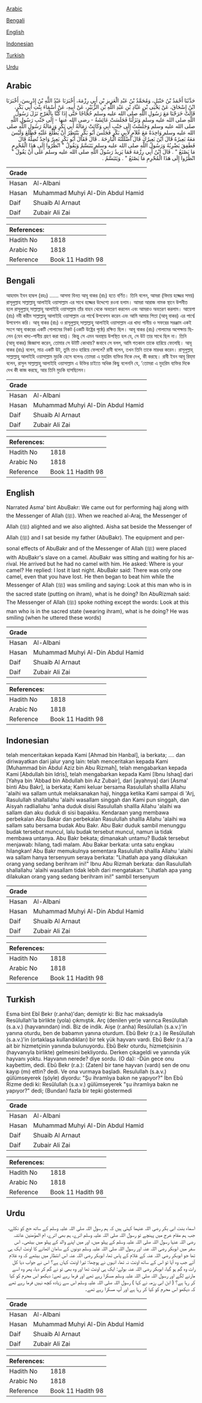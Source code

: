 [Arabic](#arabic)

[Bengali](#bengali)

[English](#english)

[Indonesian](#indonesian)

[Turkish](#turkish)

[Urdu](#urdu)

## Arabic


<div dir="rtl" lang="ar" style={{fontSize:'larger',backgroundColor:'#f8f9fa',padding:20}}>
حَدَّثَنَا أَحْمَدُ بْنُ حَنْبَلٍ، وَمُحَمَّدُ بْنُ عَبْدِ الْعَزِيزِ بْنِ أَبِي رِزْمَةَ، أَخْبَرَنَا عَبْدُ اللَّهِ بْنُ إِدْرِيسَ، أَخْبَرَنَا ابْنُ إِسْحَاقَ، عَنْ يَحْيَى بْنِ عَبَّادِ بْنِ عَبْدِ اللَّهِ بْنِ الزُّبَيْرِ، عَنْ أَبِيهِ، عَنْ أَسْمَاءَ بِنْتِ أَبِي بَكْرٍ، قَالَتْ خَرَجْنَا مَعَ رَسُولِ اللَّهِ صلى الله عليه وسلم حُجَّاجًا حَتَّى إِذَا كُنَّا بِالْعَرْجِ نَزَلَ رَسُولُ اللَّهِ صلى الله عليه وسلم وَنَزَلْنَا فَجَلَسَتْ عَائِشَةُ - رضى الله عنها - إِلَى جَنْبِ رَسُولِ اللَّهِ صلى الله عليه وسلم وَجَلَسْتُ إِلَى جَنْبِ أَبِي وَكَانَتْ زِمَالَةُ أَبِي بَكْرٍ وَزِمَالَةُ رَسُولِ اللَّهِ صلى الله عليه وسلم وَاحِدَةً مَعَ غُلاَمٍ لأَبِي بَكْرٍ فَجَلَسَ أَبُو بَكْرٍ يَنْتَظِرُ أَنْ يَطْلُعَ عَلَيْهِ فَطَلَعَ وَلَيْسَ مَعَهُ بَعِيرُهُ قَالَ أَيْنَ بَعِيرُكَ قَالَ أَضْلَلْتُهُ الْبَارِحَةَ ‏.‏ قَالَ فَقَالَ أَبُو بَكْرٍ بَعِيرٌ وَاحِدٌ تُضِلُّهُ قَالَ فَطَفِقَ يَضْرِبُهُ وَرَسُولُ اللَّهِ صلى الله عليه وسلم يَتَبَسَّمُ وَيَقُولُ ‏"‏ انْظُرُوا إِلَى هَذَا الْمُحْرِمِ مَا يَصْنَعُ ‏"‏ ‏.‏ قَالَ ابْنُ أَبِي رِزْمَةَ فَمَا يَزِيدُ رَسُولُ اللَّهِ صلى الله عليه وسلم عَلَى أَنْ يَقُولَ ‏"‏ انْظُرُوا إِلَى هَذَا الْمُحْرِمِ مَا يَصْنَعُ ‏"‏ ‏.‏ وَيَتَبَسَّمُ ‏.‏
</div>
<div style={{backgroundColor:'#f8f9fa',padding:20, marginBottom: 10}}><table> <thead> <tr> <th>Grade</th> <th></th> </tr> </thead> <tbody> <tr><td>Hasan</td><td>Al-Albani</td></tr><tr><td>Hasan</td><td>Muhammad Muhyi Al-Din Abdul Hamid</td></tr><tr><td>Daif</td><td>Shuaib Al Arnaut</td></tr><tr><td>Daif</td><td>Zubair Ali Zai</td></tr></tbody></table><table> <thead> <tr> <th>References:</th> <th></th> </tr> </thead> <tbody><tr><td>Hadith No</td><td>1818</td></tr><tr><td>Arabic No</td><td>1818</td></tr><tr><td>Reference</td><td>Book 11 Hadith 98</td></tr></tbody></table></div>

## Bengali


<div dir="ltr" lang="bn" style={{fontSize:'larger',backgroundColor:'#f8f9fa',padding:20}}>
আহমাদ ইবন হাম্বল (রহঃ) ...... আসমা বিনত আবূ বাকর (রাঃ) হতে বর্ণিত। তিনি বলেন, আমরা (বিদায় হজ্জের সময়) রাসূলুল্লাহ সাল্লাল্লাহু আলাইহি ওয়াসাল্লাম এর সাথে হজ্জের উদ্দেশ্যে রওনা হলাম। আমরা আরাজ নামক স্থানে উপনীত হলে রাসূলুল্লাহ্ সাল্লাল্লাহু আলাইহি ওয়াসাল্লাম তাঁর বাহন থেকে অবতরণ করলেন এবং আমরাও অবতরণ করলাম। আয়েশা (রাঃ) নবী করীম সাল্লাল্লাহু আলাইহি ওয়াসাল্লাম এর পার্শ্বে উপবেশন করেন এবং আমি আমার পিতা (আবূ বাকর) এর পার্শ্বে উপবেশন করি। আবূ বাকর (রাঃ) ও রাসূলুল্লাহ্ সাল্লাল্লাহু আলাইহি ওয়াসাল্লাম এর খাদ্য পানীয় ও সফরের সরঞ্জাম একই সংগে আবূ বাকরের একটি গোলামের নিকট (একটি উষ্ট্রের পৃষ্ঠে) রক্ষিত ছিল। আবূ বাকর (রাঃ) গোলামের অপেক্ষায় ছিলেন (যেন খাদ্য-পানীয় গ্রহণ করা যায়)। কিন্তু সে এমন অবস্থায় উপস্থিত হল যে, সে উট তার সাথে ছিল না। তিনি (আবূ বাকর) জিজ্ঞাসা করেন, তোমার সে উটটি কোথায়? জবাবে সে বলল, আমি গতকাল তাকে হারিয়ে ফেলেছি। আবূ বাকর (রাঃ) বলেন, মাত্র একটি উট, তুমি তাও হারিয়ে ফেললে? রাবী বলেন, তখন তিনি তাকে মারধর করেন। রাসূলুল্লাহ্ সাল্লাল্লাহু আলাইহি ওয়াসাল্লাম মুচকি হেসে বলেনঃ তোমরা এ মুহরিম ব্যক্তির দিকে দেখ, কী করছে। রাবী ইবন আবূ রিয্‌মা বলেন, রাসুল সাল্লাল্লাহু আলাইহি ওয়াসাল্লাম এ উক্তির চাইতে অধিক কিছু বলেননি যে, ‘তোমরা এ মুহরিম ব্যক্তির দিকে দেখ কী কাজ করছে, আর তিনি মুচকি হাসছিলেন।
</div>
<div style={{backgroundColor:'#f8f9fa',padding:20, marginBottom: 10}}><table> <thead> <tr> <th>Grade</th> <th></th> </tr> </thead> <tbody> <tr><td>Hasan</td><td>Al-Albani</td></tr><tr><td>Hasan</td><td>Muhammad Muhyi Al-Din Abdul Hamid</td></tr><tr><td>Daif</td><td>Shuaib Al Arnaut</td></tr><tr><td>Daif</td><td>Zubair Ali Zai</td></tr></tbody></table><table> <thead> <tr> <th>References:</th> <th></th> </tr> </thead> <tbody><tr><td>Hadith No</td><td>1818</td></tr><tr><td>Arabic No</td><td>1818</td></tr><tr><td>Reference</td><td>Book 11 Hadith 98</td></tr></tbody></table></div>

## English


<div dir="ltr" lang="en" style={{fontSize:'larger',backgroundColor:'#f8f9fa',padding:20}}>
Narrated Asma' bint AbuBakr: We came out for performing hajj along with the Messenger of Allah (ﷺ). When we reached al-Araj, the Messenger of Allah (ﷺ) alighted and we also alighted. Aisha sat beside the Messenger of Allah (ﷺ) and I sat beside my father (AbuBakr). The equipment and personal effects of AbuBakr and of the Messenger of Allah (ﷺ) were placed with AbuBakr's slave on a camel. AbuBakr was sitting and waiting for his arrival. He arrived but he had no camel with him. He asked: Where is your camel? He replied: I lost it last night. AbuBakr said: There was only one camel, even that you have lost. He then began to beat him while the Messenger of Allah (ﷺ) was smiling and saying: Look at this man who is in the sacred state (putting on ihram), what is he doing? Ibn AbuRizmah said: The Messenger of Allah (ﷺ) spoke nothing except the words: Look at this man who is in the sacred state (wearing ihram), what is he doing? He was smiling (when he uttered these words)
</div>
<div style={{backgroundColor:'#f8f9fa',padding:20, marginBottom: 10}}><table> <thead> <tr> <th>Grade</th> <th></th> </tr> </thead> <tbody> <tr><td>Hasan</td><td>Al-Albani</td></tr><tr><td>Hasan</td><td>Muhammad Muhyi Al-Din Abdul Hamid</td></tr><tr><td>Daif</td><td>Shuaib Al Arnaut</td></tr><tr><td>Daif</td><td>Zubair Ali Zai</td></tr></tbody></table><table> <thead> <tr> <th>References:</th> <th></th> </tr> </thead> <tbody><tr><td>Hadith No</td><td>1818</td></tr><tr><td>Arabic No</td><td>1818</td></tr><tr><td>Reference</td><td>Book 11 Hadith 98</td></tr></tbody></table></div>

## Indonesian


<div dir="ltr" lang="id" style={{fontSize:'larger',backgroundColor:'#f8f9fa',padding:20}}>
telah menceritakan kepada Kami [Ahmad bin Hanbal], ia berkata; …. dan diriwayatkan dari jalur yang lain: telah menceritakan kepada Kami [Muhammad bin Abdul Aziz bin Abu Rizmah], telah mengabarkan kepada Kami [Abdullah bin Idris], telah mengabarkan kepada Kami [Ibnu Ishaq] dari [Yahya bin 'Abbad bin Abdullah bin Az Zubair], dari [ayahnya] dari [Asma' binti Abu Bakr], ia berkata; Kami keluar bersama Rasulullah shallla Allahu 'alaihi wa sallam untuk melaksanakan haji, hingga ketika Kami sampai di 'Arj, Rasulullah shallallahu 'alaihi wasallam singgah dan Kami pun singgah, dan Aisyah radliallahu 'anha duduk disisi Rasulullah shallla Allahu 'alaihi wa sallam dan aku duduk di sisi bapakku. Kendaraan yang membawa perbekalan Abu Bakar dan perbekalan Rasulullah shallla Allahu 'alaihi wa sallam satu bersama budak Abu Bakr. Abu Bakr duduk sambil menunggu budak tersebut muncul, lalu budak tersebut muncul, namun ia tidak membawa untanya. Abu Bakr bekata; dimanakah untamu? Budak tersebut menjawab: hilang, tadi malam. Abu Bakar berkata: unta satu engkau hilangkan! Abu Bakr memukulnya sementara Rasulullah shallla Allahu 'alaihi wa sallam hanya tersenyum seraya berkata: "Lihatlah apa yang dilakukan orang yang sedang berihram ini!" Ibnu Abu Rizmah berkata: dan Rasulullah shallallahu 'alaihi wasallam tidak lebih dari mengatakan: "Lihatlah apa yang dilakukan orang yang sedang berihram ini!" sambil tersenyum
</div>
<div style={{backgroundColor:'#f8f9fa',padding:20, marginBottom: 10}}><table> <thead> <tr> <th>Grade</th> <th></th> </tr> </thead> <tbody> <tr><td>Hasan</td><td>Al-Albani</td></tr><tr><td>Hasan</td><td>Muhammad Muhyi Al-Din Abdul Hamid</td></tr><tr><td>Daif</td><td>Shuaib Al Arnaut</td></tr><tr><td>Daif</td><td>Zubair Ali Zai</td></tr></tbody></table><table> <thead> <tr> <th>References:</th> <th></th> </tr> </thead> <tbody><tr><td>Hadith No</td><td>1818</td></tr><tr><td>Arabic No</td><td>1818</td></tr><tr><td>Reference</td><td>Book 11 Hadith 98</td></tr></tbody></table></div>

## Turkish


<div dir="ltr" lang="tr" style={{fontSize:'larger',backgroundColor:'#f8f9fa',padding:20}}>
Esma bint Ebî Bekr (r.anha)'dan; demiştir ki: Biz hac maksadıyla Resûlullah'la birlikte (yola) çıkmıştık. Arç (denilen yer)e varınca Resûlullah (s.a.v.) (hayvanından) indi. Biz de indik. Aişe (r.anha) Resûlullah (s.a.v.)'in yanına oturdu, ben de babamın yanına oturdum. Ebû Bekr (r.a.) ile Resûlullah (s.a.v.)'in (ortaklaşa kullandıkları) bir tek yük hayvanı vardı. Ebû Bekr (r.a.)'a ait bir hizmetçinin yanında bulunuyordu. Ebû Bekr oturdu, hizmetçisinin (hayvanıyla birlikte) gelmesini bekliyordu. Derken çıkageldi ve yanında yük hayvanı yoktu. Hayvanın nerede? diye sordu. (O da): -Dün gece onu kaybettim, dedi. Ebû Bekr (r.a.): (Zaten) bir tane hayvan (vardı) sen de onu kayıp (mı) ettin? dedi. Ve ona vurmaya başladı. Resulullah (s.a.v.) gülümseyerek (şöyle) diyordu: "Şu ihramlıya bakın ne yapıyor?" İbn Ebû Rizme dedi ki: Resûlullah (s.a.v.) gülümseyerek "şu ihramlıya bakın ne yapıyor?" dedi; (Bundan) fazla bir tepki göstermedi
</div>
<div style={{backgroundColor:'#f8f9fa',padding:20, marginBottom: 10}}><table> <thead> <tr> <th>Grade</th> <th></th> </tr> </thead> <tbody> <tr><td>Hasan</td><td>Al-Albani</td></tr><tr><td>Hasan</td><td>Muhammad Muhyi Al-Din Abdul Hamid</td></tr><tr><td>Daif</td><td>Shuaib Al Arnaut</td></tr><tr><td>Daif</td><td>Zubair Ali Zai</td></tr></tbody></table><table> <thead> <tr> <th>References:</th> <th></th> </tr> </thead> <tbody><tr><td>Hadith No</td><td>1818</td></tr><tr><td>Arabic No</td><td>1818</td></tr><tr><td>Reference</td><td>Book 11 Hadith 98</td></tr></tbody></table></div>

## Urdu


<div dir="rtl" lang="ur" style={{fontSize:'larger',backgroundColor:'#f8f9fa',padding:20}}>
اسماء بنت ابی بکر رضی اللہ عنہما کہتی ہیں کہ ہم رسول اللہ صلی اللہ علیہ وسلم کے ساتھ حج کو نکلے، جب ہم مقام عرج میں پہنچے تو رسول اللہ صلی اللہ علیہ وسلم اترے، ہم بھی اترے، ام المؤمنین عائشہ رضی اللہ عنہا رسول اللہ صلی اللہ علیہ وسلم کے پہلو میں، اور میں اپنے والد کے پہلو میں بیٹھی۔ اس سفر میں ابوبکر رضی اللہ عنہ اور رسول اللہ صلی اللہ علیہ وسلم دونوں کے سامان اٹھانے کا اونٹ ایک ہی تھا جو ابوبکر رضی اللہ عنہ کے غلام کے پاس تھا، ابوبکر رضی اللہ عنہ اس انتظار میں بیٹھے کہ وہ غلام آئے جب وہ آیا تو اس کے ساتھ اونٹ نہ تھا، انہوں نے پوچھا: تیرا اونٹ کہاں ہے؟ اس نے جواب دیا کل رات وہ گم ہو گیا، ابوبکر رضی اللہ عنہ بولے: ایک ہی اونٹ تھا اور وہ بھی تو نے گم کر دیا، پھر وہ اسے مارنے لگے اور رسول اللہ صلی اللہ علیہ وسلم مسکرا رہے تھے اور فرما رہے تھے: دیکھو اس محرم کو کیا کر رہا ہے؟ ( ابن ابی رزمہ نے کہا ) رسول اللہ صلی اللہ علیہ وسلم اس سے زیادہ کچھ نہیں فرما رہے تھے کہ دیکھو اس محرم کو کیا کر رہا ہے اور آپ مسکرا رہے تھے۔
</div>
<div style={{backgroundColor:'#f8f9fa',padding:20, marginBottom: 10}}><table> <thead> <tr> <th>Grade</th> <th></th> </tr> </thead> <tbody> <tr><td>Hasan</td><td>Al-Albani</td></tr><tr><td>Hasan</td><td>Muhammad Muhyi Al-Din Abdul Hamid</td></tr><tr><td>Daif</td><td>Shuaib Al Arnaut</td></tr><tr><td>Daif</td><td>Zubair Ali Zai</td></tr></tbody></table><table> <thead> <tr> <th>References:</th> <th></th> </tr> </thead> <tbody><tr><td>Hadith No</td><td>1818</td></tr><tr><td>Arabic No</td><td>1818</td></tr><tr><td>Reference</td><td>Book 11 Hadith 98</td></tr></tbody></table></div>